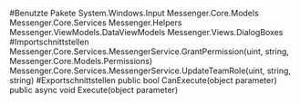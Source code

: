 #Benutzte Pakete
System.Windows.Input
Messenger.Core.Models
Messenger.Core.Services
Messenger.Helpers
Messenger.ViewModels.DataViewModels
Messenger.Views.DialogBoxes
#Importschnittstellen
Messenger.Core.Services.MessengerService.GrantPermission(uint, string, Messenger.Core.Models.Permissions)
Messenger.Core.Services.MessengerService.UpdateTeamRole(uint, string, string)
#Exportschnittstellen
public bool CanExecute(object parameter)
public async void Execute(object parameter)
